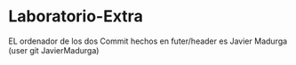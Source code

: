 # Laboratorio-Extra
EL ordenador de los dos Commit hechos en futer/header es Javier Madurga (user git JavierMadurga)
